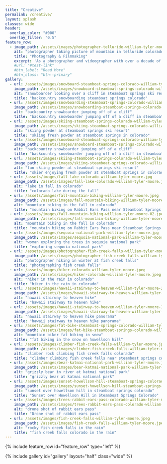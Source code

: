 ```yaml
---
title: "Creative"
permalink: /creative/
layout: splash
classes: wide
header:
  overlay_color: "#000"
  overlay_filter: "0.5"
feature_row:
  - image_path: /assets/images/photographer-telluride-william-tyler-moore.jpeg
    alt: "photographer taking picture of mountain in telluride colorado"
    title: "Photography & Filmmaking"
    excerpt: 'As a photographer and videographer with over a decade of experience, I specialize in creating engaging content that helps businesses and brands connect with their customers. My passion lies in capturing outdoor adventures and action sports, such as skiing and mountain biking, for ski and bike shops, action sports films, and product manufacturers. As a certified drone pilot, I am able to bring unique perspectives to my work. My goal is to create art that tells a story and inspires others to experience the beauty and excitement of nature for themselves. '
    #url: "#test-link"
    #btn_label: "Read More"
    #btn_class: "btn--primary"
gallery:
  - url: /assets/images/snowboard-steamboat-springs-colorado-william-tyler-moore.jpeg
    image_path: /assets/images/snowboard-steamboat-springs-colorado-william-tyler-moore.jpeg
    alt: "snowboarder looking over a cliff in steamboat springs ski resort"
    title: "backcountry snowboarding steamboat springs colorado"
  - url: /assets/images/snowboarding-steamboat-springs-colorado-william-tyler-moore.jpeg
    image_path: /assets/images/snowboarding-steamboat-springs-colorado-william-tyler-moore.jpeg
    alt: "backcountry snowboarder jumping off of a cliff"
    title: "backcountry snowboarder jumping off of a cliff in steamboat springs colorado"
  - url: /assets/images/skiing-steamboat-springs-colorado-william-tyler-moore-01.jpeg
    image_path: /assets/images/skiing-steamboat-springs-colorado-william-tyler-moore-01.jpeg
    alt: "skiing powder at steamboat springs ski resort"
    title: "skiing fresh powder at steamboat springs in colorado"
  - url: /assets/images/snowboard-steamboat-springs-colorado-william-tyler-moore-02.jpeg
    image_path: /assets/images/snowboard-steamboat-springs-colorado-william-tyler-moore-02.jpeg
    alt: "backcountry snowboarder jumping off of a cliff"
    title: "backcountry snowboarder jumping off of a cliff in steamboat springs colorado"
  - url: /assets/images/skiing-steamboat-springs-colorado-william-tyler-moore-03.jpeg
    image_path: /assets/images/skiing-steamboat-springs-colorado-william-tyler-moore-03.jpeg
    alt: "fun skiing powder at steamboat springs ski resort"
    title: "skier enjoying fresh powder at steamboat springs in colorado"
  - url: /assets/images/fall-lake-colorado-william-tyler-moore.jpg
    image_path: /assets/images/fall-lake-colorado-william-tyler-moore.jpg
    alt: "lake in fall in colorado"
    title: "colorado lake during the fall"
  - url: /assets/images/fall-mountain-biking-william-tyler-moore.jpeg
    image_path: /assets/images/fall-mountain-biking-william-tyler-moore.jpeg
    alt: "mountain biking in the fall in colorado"
    title: "mountain biking on Rabbit Ears Pass near Steamboat Springs Colorado"
  - url: /assets/images/fall-mountain-biking-william-tyler-moore-02.jpeg
    image_path: /assets/images/fall-mountain-biking-william-tyler-moore-02.jpeg
    alt: "mountain biking in the fall in colorado"
    title: "mountain biking on Rabbit Ears Pass near Steamboat Springs Colorado"
  - url: /assets/images/sequoia-national-park-william-tyler-moore.jpg
    image_path: /assets/images/sequoia-national-park-william-tyler-moore.jpg
    alt: "woman exploring the trees in sequoia national park"
    title: "exploring sequoia national park"
  - url: /assets/images/photographer-fish-creek-falls-william-tyler-moore-1.jpg
    image_path: /assets/images/photographer-fish-creek-falls-william-tyler-moore-1.jpg
    alt: "photographer hiking in winter at fish creek falls"
    title: "photographing fish creek falls"
  - url: /assets/images/hiker-colorado-william-tyler-moore.jpeg
    image_path: /assets/images/hiker-colorado-william-tyler-moore.jpeg
    alt: "hiker in the rain in colorado"
    title: "hiker in the rain in colorado"
  - url: /assets/images/hawaii-stairway-to-heaven-william-tyler-moore-2.jpg
    image_path: /assets/images/hawaii-stairway-to-heaven-william-tyler-moore-2.jpg
    alt: "hawaii stairway to heaven hike"
    title: "hawaii stairway to heaven hike"
  - url: /assets/images/hawaii-stairway-to-heaven-william-tyler-moore-1.jpg
    image_path: /assets/images/hawaii-stairway-to-heaven-william-tyler-moore-1.jpg
    alt: "hawaii stairway to heaven hike panorama"
    title: "hawaii stairway to heaven hike panorama"
  - url: /assets/images/fat-bike-steamboat-springs-colorado-william-tyler-moore.jpeg
    image_path: /assets/images/fat-bike-steamboat-springs-colorado-william-tyler-moore.jpeg
    alt: "mountain biker fat biking in snow"
    title: "fat biking in the snow on howellson hill"
  - url: /assets/images/climber-fish-creek-falls-william-tyler-moore.jpeg
    image_path: /assets/images/climber-fish-creek-falls-william-tyler-moore.jpeg
    alt: "climber rock climbing fish creek falls colorado"
    title: "climber climbing fish creek falls near steamboat springs colorado "
  - url: /assets/images/bear-katmai-national-park-william-tyler-moore.jpeg
    image_path: /assets/images/bear-katmai-national-park-william-tyler-moore.jpeg
    alt: "grizzly bear in river at katmai national park"
    title: "grizzly bear at katmai national park"
  - url: /assets/images/sunset-howellson-hill-steamboat-springs-colorado-william-tyler-moore.jpg
    image_path: /assets/images/sunset-howellson-hill-steamboat-springs-colorado-william-tyler-moore.jpg
    alt: "sunset over howellson hill in steamboat springs colorado"
    title: "Sunset over Howellson Hill in Steamboat Springs Colorado"
  - url: /assets/images/trees-rabbit-ears-pass-colorado-william-tyler-moore.jpg
    image_path: /assets/images/trees-rabbit-ears-pass-colorado-william-tyler-moore.jpg
    alt: "drone shot of rabbit ears pass"
    title: "Drone shot of rabbit ears pass"
  - url: /assets/images/fish-creek-falls-william-tyler-moore.jpeg
    image_path: /assets/images/fish-creek-falls-william-tyler-moore.jpeg
    alt: "rocky fish creek falls in the rain"
    title: "fish creek falls colorado in the rain"
---
```


{% include feature_row id="feature_row" type="left" %}

{% include gallery id="gallery" layout="half" class="wide" %}
